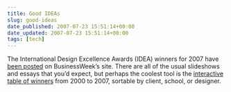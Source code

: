 ```yaml
---
title: Good IDEAs
slug: good-ideas
date_published: 2007-07-23 15:51:14+00:00
date_updated: 2007-07-23 15:51:14+00:00
tags: [tech]
---
```

The International Design Excellence Awards (IDEA) winners for 2007 have [been posted](http://www.businessweek.com/magazine/content/07_31/b4044401.htm) on BusinessWeek’s site. There are all of the usual slideshows and essays that you’d expect, but perhaps the coolest tool is the [interactive table of winners](http://www.businessweek.com/magazine/content/07_31/b4044401.htm) from 2000 to 2007, sortable by client, school, or designer.

